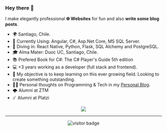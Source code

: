 ### Hey there 👋

I make elegantly professional **🌐 Websites** for fun and also **write some blog posts**.   

* 🌍  Santiago, Chile.
* 🧱  Currently Using: Angular, C#, Asp.Net Core, MS SQL Server.
* 🔬  Diving in: React Native, Python, Flask, SQL Alchemy and PostgreSQL.
* 🎓  Alma Mater: Duoc UC, Santiago, Chile.
* 📚  Prefered Book for C#: The C# Player's Guide 5th edition
* 💻  +3 years working as a developer (full stack and frontend).
* 🧭  My objective is to keep learning on this ever growing field. Looking to create something outstanding.
* ✍🏻  Personal thoughts on Programming & Tech in my [Personal Blog](https://eldritchdev.medium.com).
* 🌩️  Alumni at ZTM
* ☄️  Alumni at Platzi

<p align="center">
  <a href="https://skillicons.dev">
    <img src="https://skillicons.dev/icons?i=git,github,figma,vscode,angular,react,svg,nodejs,npm,js,ts,html,md,css,tailwind,docker,azure,cs,dotnet,py,flask" />
  </a>
</p>
  
<hr>

<p align="center">
<img src="https://visitor-badge.laobi.icu/badge?page_id=eldritch-dev.eldritch-dev" alt="visitor badge"/>
</p>

